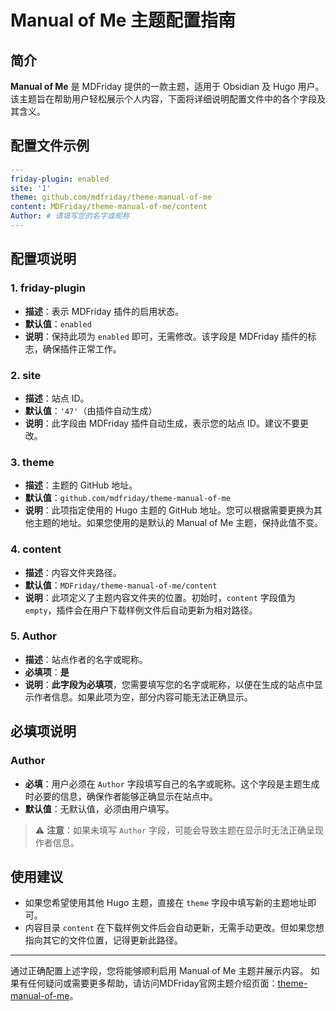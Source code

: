 # Manual of Me 主题配置指南

## 简介

**Manual of Me** 是 MDFriday 提供的一款主题，适用于 Obsidian 及 Hugo 用户。
该主题旨在帮助用户轻松展示个人内容，下面将详细说明配置文件中的各个字段及其含义。

## 配置文件示例

```yaml
---
friday-plugin: enabled
site: '1'
theme: github.com/mdfriday/theme-manual-of-me
content: MDFriday/theme-manual-of-me/content
Author: # 请填写您的名字或昵称
---
```

## 配置项说明

### 1. **friday-plugin**
- **描述**：表示 MDFriday 插件的启用状态。
- **默认值**：`enabled`
- **说明**：保持此项为 `enabled` 即可，无需修改。该字段是 MDFriday 插件的标志，确保插件正常工作。

### 2. **site**
- **描述**：站点 ID。
- **默认值**：`'47'`（由插件自动生成）
- **说明**：此字段由 MDFriday 插件自动生成，表示您的站点 ID。建议不要更改。

### 3. **theme**
- **描述**：主题的 GitHub 地址。
- **默认值**：`github.com/mdfriday/theme-manual-of-me`
- **说明**：此项指定使用的 Hugo 主题的 GitHub 地址。您可以根据需要更换为其他主题的地址。如果您使用的是默认的 Manual of Me 主题，保持此值不变。

### 4. **content**
- **描述**：内容文件夹路径。
- **默认值**：`MDFriday/theme-manual-of-me/content`
- **说明**：此项定义了主题内容文件夹的位置。初始时，`content` 字段值为`empty`，插件会在用户下载样例文件后自动更新为相对路径。

### 5. **Author**
- **描述**：站点作者的名字或昵称。
- **必填项**：**是**
- **说明**：**此字段为必填项**，您需要填写您的名字或昵称，以便在生成的站点中显示作者信息。如果此项为空，部分内容可能无法正确显示。

## 必填项说明

### **Author**
- **必填**：用户必须在 `Author` 字段填写自己的名字或昵称。这个字段是主题生成时必要的信息，确保作者能够正确显示在站点中。
- **默认值**：无默认值，必须由用户填写。

> ⚠️ **注意**：如果未填写 `Author` 字段，可能会导致主题在显示时无法正确呈现作者信息。

## 使用建议
- 如果您希望使用其他 Hugo 主题，直接在 `theme` 字段中填写新的主题地址即可。
- 内容目录 `content` 在下载样例文件后会自动更新，无需手动更改。但如果您想指向其它的文件位置，记得更新此路径。

---

通过正确配置上述字段，您将能够顺利启用 Manual of Me 主题并展示内容。
如果有任何疑问或需要更多帮助，请访问MDFriday官网主题介绍页面：[theme-manual-of-me](https://mdfriday.com/theme-manual-of-me)。
